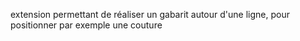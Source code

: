 extension permettant de réaliser un gabarit autour d'une ligne, pour positionner par exemple une couture
